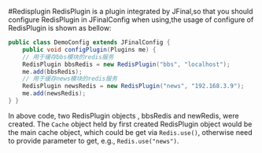 #Redisplugin
RedisPlugin is a plugin integrated by JFinal,so that you should configure RedisPlugin in JFinalConfig when using,the usage of configure of RedisPlugin is shown as bellow:

```java
public class DemoConfig extends JFinalConfig {
    public void configPlugin(Plugins me) {
    // 用于缓存bbs模块的redis服务
    RedisPlugin bbsRedis = new RedisPlugin("bbs", "localhost");
    me.add(bbsRedis);
    // 用于缓存news模块的redis服务
    RedisPlugin newsRedis = new RedisPlugin("news", "192.168.3.9");
    me.add(newsRedis);
} }
```
In above code, two RedisPlugin objects , bbsRedis and newRedis, were created. The `Cache` object held by first created RedisPlugin object would be the main cache object, which could be get via `Redis.use()`, otherwise need to provide parameter to get, e.g., `Redis.use("news")`.
